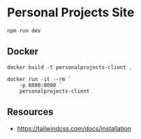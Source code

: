 # Personal Projects Site

```
npm run dev
```

## Docker

```
docker build -t personalprojects-client .

docker run -it --rm `
    -p 8080:8080 `
    personalprojects-client
```

## Resources

- <https://tailwindcss.com/docs/installation>